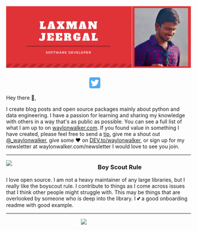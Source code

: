 # [![Laxman Jeergal header](https://raw.githubusercontent.com/LaxmanHJ/LaxmanHJ/master/icon/gh-banner-light.png)](https://some-url.dev/)


<p align='center'>
<a href="https://twitter.com/Shubnam14"><img height="30" src="https://github.com/LaxmanHJ/LaxmanHJ/blob/main/icon/twitter.png?raw=true"></a>&nbsp;&nbsp;
<a href="https://www.instagram.com/laxmanjeergal/><img height="30" src="hhttps://raw.githubusercontent.com/LaxmanHJ/LaxmanHJ/master/icon/instagram.jpg?raw=true"></a>&nbsp;&nbsp;
<a href="https://www.linkedin.com/in/laxman-jeergal-8a9373187/><img height="30" src="https://github.com/LaxmanHJ/LaxmanHJ/blob/main/icon/linkedin.png?raw=true"></a>
</p>

Hey there 👋,

I create blog posts and open source packages mainly about python and data engineering.  I have a passion for learning and sharing my knowledge with others in a way that's as public as possible.  You can see a full list of what I am up to on [waylonwalker.com](waylonwalker.com).  If you found value in something I have created, please feel free to send a [tip](https://www.buymeacoffee.com/bBdtMQO), give me a shout out [@_waylonwalker](https://twitter.com/_waylonwalker), give some ♥ on [DEV.to/waylonwalker](https://dev.to/waylonwalker), or sign up for my newsletter  at waylonwalker.com/newsletter  I would love to see you join.

  ---
 
 <p>
  <img width="250" align='left' src="https://github.com/WaylonWalker/WaylonWalker/blob/main/icon/hacktoberfest.png?raw=true">
</p>
 
### Boy Scout Rule

I love open source.  I am not a heavy maintainer of any large libraries, but I really like the boyscout rule.  I contribute to things as I come across issues that I think other people might struggle with.  This may be things that are overlooked by someone who is deep into the library.  I 💕 a good onboarding readme with good example.

 ---

<p>
  <a href="https://waylonwalker.com/latest"><img width="300" align='right' src="https://waylonwalker.com/latest.png?raw=true"></a>
</p>
